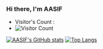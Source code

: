 <h3 style="display:flex;justify-content: space-between;">
  <span>Hi there, I'm AASIF</span> 
</h3>

* Visitor's Count :
*  ![Visitor Count](https://profile-counter.glitch.me/AASIF/count.svg)

[![AASIF's GitHub stats](https://github-readme-stats.vercel.app/api?username=nnian&count_private=true&show_icons=true&theme=radical)](https://github.com/imaasif28/imaasif28/)            [![Top Langs](https://github-readme-stats.vercel.app/api/top-langs/?username=imaasif28&layout=compact&theme=radical)](https://github.com/imaasif28/imaasif28/) 

<!--
**imaasif28/AASIF** is a ✨ _special_ ✨ repository because its `README.md` (this file) appears on your GitHub profile.

Here are some ideas to get you started:

- 🔭 I’m currently working on ...
- 🌱 I’m currently learning ...
- 👯 I’m looking to collaborate on ...
- 🤔 I’m looking for help with ...
- 💬 Ask me about ...
- 📫 How to reach me: ...
- 😄 Pronouns: ...
- ⚡ Fun fact: ...
-->
